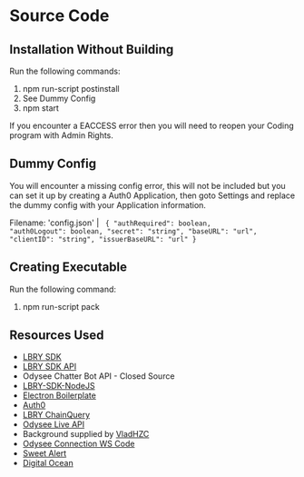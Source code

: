 # Source Code

## Installation Without Building
Run the following commands:
1. npm run-script postinstall
2. See Dummy Config
3. npm start

If you encounter a EACCESS error then you will need to reopen your Coding program with Admin Rights.

## Dummy Config
You will encounter a missing config error, this will not be included but you can set it up by creating a Auth0 Application, then goto Settings and replace the dummy config with your Application information.  

Filename: 'config.json' |
<code>
{
    "authRequired": boolean,
    "auth0Logout": boolean,
    "secret": "string",
    "baseURL": "url",
    "clientID": "string",
    "issuerBaseURL": "url"
}
</code>

## Creating Executable
Run the following command:
1. npm run-script pack

## Resources Used
* [LBRY SDK](https://github.com/lbryio/lbry-sdk)
* [LBRY SDK API](https://lbry.tech/api/sdk)
* Odysee Chatter Bot API - Closed Source
* [LBRY-SDK-NodeJS](https://www.npmjs.com/package/lbry-sdk-nodejs)
* [Electron Boilerplate](https://github.com/sindresorhus/electron-boilerplate)
* [Auth0](https://auth0.com/universal-login)
* [LBRY ChainQuery](https://chainquery.lbry.com/api/)
* [Odysee Live API](https://api.live.odysee.com/v1/odysee/live/)
* Background supplied by [VladHZC](https://github.com/VladHZC)
* [Odysee Connection WS Code](https://github.com/tuxfoo/nodecg-odysee-bundles)
* [Sweet Alert](https://github.com/t4t5/sweetalert)
* [Digital Ocean]()